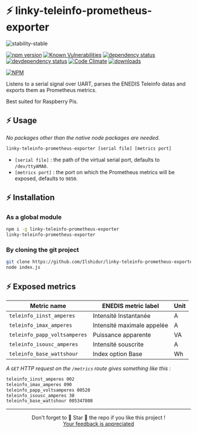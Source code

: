 # ⚡ linky-teleinfo-prometheus-exporter

![stability-stable](https://img.shields.io/badge/stability-stable-green.svg)

[![npm version][version-badge]][version-url]
[![Known Vulnerabilities][vulnerabilities-badge]][vulnerabilities-url]
[![dependency status][dependency-badge]][dependency-url]
[![devdependency status][devdependency-badge]][devdependency-url]
[![Code Climate][maintainability-badge]][maintainability-url]
[![downloads][downloads-badge]][downloads-url]

[![NPM][npm-stats-badge]][npm-stats-url]

Listens to a serial signal over UART, parses the ENEDIS Teleinfo datas and exports them as Prometheus metrics.

Best suited for Raspberry Pis.

## ⚡ Usage

*No packages other than the native node packages are needed.*

```bash
linky-teleinfo-prometheus-exporter [serial file] [metrics port]
```

* `[serial file]` : the path of the virtual serial port, defaults to `/dev/ttyAMA0`.
* `[metrics port]` : the port on which the Prometheus metrics will be exposed, defaults to `9850`.

## ⚡ Installation

### As a global module

```bash
npm i -g linky-teleinfo-prometheus-exporter
linky-teleinfo-prometheus-exporter
```

### By cloning the git project

```bash
git clone https://github.com/Ilshidur/linky-teleinfo-prometheus-exporter.git
node index.js
```

## ⚡ Exposed metrics

| Metric name                  | ENEDIS metric label        | Unit |
|------------------------------|----------------------------|------|
| `teleinfo_iinst_amperes`     | Intensité Instantanée      | A    |
| `teleinfo_imax_amperes`      | Intensité maximale appelée | A    |
| `teleinfo_papp_voltsamperes` | Puissance apparente        | VA   |
| `teleinfo_isousc_amperes`    | Intensité souscrite        | A    |
| `teleinfo_base_wattshour`    | Index option Base          | Wh   |

*A `GET` HTTP request on the `/metrics` route gives something like this :*

```bash
teleinfo_iinst_amperes 002
teleinfo_imax_amperes 090
teleinfo_papp_voltsamperes 00520
teleinfo_isousc_amperes 30
teleinfo_base_wattshour 005347808
```

<hr/>

<p align="center">
  Don't forget to 🌟 Star 🌟 the repo if you like this project !<br/>
  <a href="https://github.com/Ilshidur/linky-teleinfo-prometheus-exporter/issues/new">Your feedback is appreciated</a>
</p>

[version-badge]: https://img.shields.io/npm/v/linky-teleinfo-prometheus-exporter.svg
[version-url]: https://www.npmjs.com/package/linky-teleinfo-prometheus-exporter
[vulnerabilities-badge]: https://snyk.io/test/npm/linky-teleinfo-prometheus-exporter/badge.svg
[vulnerabilities-url]: https://snyk.io/test/npm/linky-teleinfo-prometheus-exporter
[dependency-badge]: https://david-dm.org/ilshidur/linky-teleinfo-prometheus-exporter.svg
[dependency-url]: https://david-dm.org/ilshidur/linky-teleinfo-prometheus-exporter
[devdependency-badge]: https://david-dm.org/ilshidur/linky-teleinfo-prometheus-exporter/dev-status.svg
[devdependency-url]: https://david-dm.org/ilshidur/linky-teleinfo-prometheus-exporter#info=devDependencies
[build-badge]: https://travis-ci.org/Ilshidur/linky-teleinfo-prometheus-exporter.svg
[build-url]: https://travis-ci.org/Ilshidur/linky-teleinfo-prometheus-exporter
[maintainability-badge]: https://api.codeclimate.com/v1/badges/1460cc66adbf6478806d/maintainability
[maintainability-url]: https://codeclimate.com/github/Ilshidur/linky-teleinfo-prometheus-exporter/maintainability
[downloads-badge]: https://img.shields.io/npm/dt/linky-teleinfo-prometheus-exporter.svg
[downloads-url]: https://www.npmjs.com/package/linky-teleinfo-prometheus-exporter
[npm-stats-badge]: https://nodei.co/npm/linky-teleinfo-prometheus-exporter.png?downloads=true&downloadRank=true
[npm-stats-url]: https://nodei.co/npm/linky-teleinfo-prometheus-exporter

